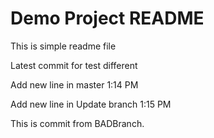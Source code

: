 # Demo Project README
This is simple readme file

Latest commit for test different

Add new line in master 1:14 PM

Add new line in Update branch 1:15 PM

This is commit from BADBranch.